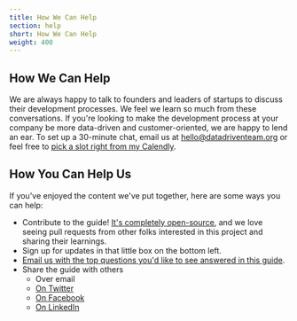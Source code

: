 ```yaml
---
title: How We Can Help
section: help
short: How We Can Help
weight: 400
---
```


## How We Can Help

We are always happy to talk to founders and leaders of startups to discuss their development processes. We feel we learn so much from these conversations. If you're looking to make the development process at your company be more data-driven and customer-oriented, we are happy to lend an ear. To set up a 30-minute chat, email us at [hello@datadriventeam.org](mailto:hello@datadriventeam.org) or feel free to [pick a slot right from my Calendly](https://calendly.com/jay-midtype/30min).

## How You Can Help Us

If you've enjoyed the content we've put together, here are some ways you can help:

- Contribute to the guide! [It's completely open-source](https://github.com/heraldapp/datadriventeam.org), and we love seeing pull requests from other folks interested in this project and sharing their learnings.
- Sign up for updates in that little box on the bottom left.
- [Email us with the top questions you'd like to see answered in this guide](mailto:hello@datadriventeam.org?subject=Suggestions%20For%20DataDrivenTeam).
- Share the guide with others
  - Over email
  - [On Twitter](https://twitter.com/intent/tweet?text=Data%20Driven%20Team%20Guidebook&url=https://datadriventeam.org)
  - [On Facebook](https://www.facebook.com/sharer.php?u=https://datadriventeam.org)
  - [On LinkedIn](https://www.linkedin.com/shareArticle?url=https://datadriventeam.org&title=Data%20Driven%20Team%20Guidebook&mini=true)

<br />
